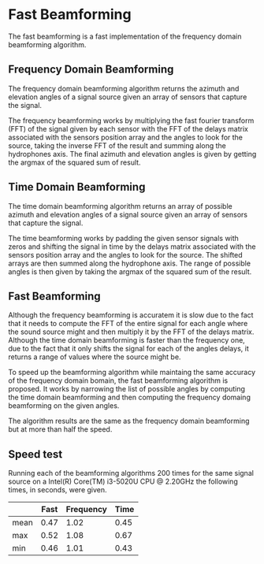 # Fast Beamforming

The fast beamforming is a fast implementation of the frequency domain beamforming algorithm.

## Frequency Domain Beamforming

The frequency domain beamforming algorithm returns the azimuth and elevation angles of a signal source given an array of sensors that capture the signal.

The frequency beamforming works by multiplying the fast fourier transform (FFT) of the signal given by each sensor with the FFT of the delays matrix associated with the sensors position array and the angles to look for the source, taking the inverse FFT of the result and summing along the hydrophones axis. The final azimuth and elevation angles is given by getting the argmax of the squared sum of result.

## Time Domain Beamforming

The time domain beamforming algorithm returns an array of possible azimuth and elevation angles of a signal source given an array of sensors that capture the signal.

The time beamforming works by padding the given sensor signals with zeros and shifting the signal in time by the delays matrix associated with the sensors position array and the angles to look for the source. The shifted arrays are then summed along the hydrophone axis. The range of possible angles is then given by taking the argmax of the squared sum of the result.


## Fast Beamforming

Although the frequency beamforming is accuratem it is slow due to the fact that it needs to compute the FFT of the entire signal for each angle where the sound source might and then multiply it by the FFT of the delays matrix. Although the time domain beamforming is faster than the frequency one, due to the fact that it only shifts the signal for each of the angles delays, it returns a range of values where the source might be.

To speed up the beamforming algorithm while maintaing the same accuracy of the frequency domain bomain, the fast beamforming algorithm is proposed. It works by narrowing the list of possible angles by computing the time domain beamforming and then computing the frequency domaing beamforming on the given angles.

The algorithm results are the same as the frequency domain beamforming but at more than half the speed.

## Speed test

Running each of the beamforming algorithms 200 times for the same signal source on a Intel(R) Core(TM) i3-5020U CPU @ 2.20GHz the following times, in seconds, were given.

|      | Fast | Frequency | Time |
|------|------|-----------|------|
| mean | 0.47 |   1.02    | 0.45 |
| max  | 0.52 |   1.08    | 0.67 |
| min  | 0.46 |   1.01    | 0.43 |

